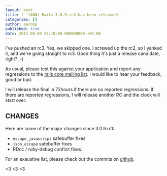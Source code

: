 ```yaml
---
layout: post
title: ! '[ANN] Rails 3.0.9.rc3 has been released!'
categories: []
author: aaronp
published: true
date: 2011-06-09 23:10:00.000000000 +01:00
---
```

I've pushed an rc3.  Yes, we skipped one.  I screwed up the rc2, so I yanked it, and we're going straight to rc3.  Good thing it's just a release candidate, right?  ;-)

As usual, please test this against your application and report any regressions to the [rails core mailing list](http://groups.google.com/group/rubyonrails-core).  I would like to hear your feedback, good or bad.

I will release the final in 72hours if there are no reported regressions.  If there are reported regressions, I will release another RC and the clock will start over.

## CHANGES

Here are some of the major changes since 3.0.9.rc1:

* `escape_javascript` safebuffer fixes
* `json_escape` safebuffer fixes
* RDoc / ruby-debug conflict fixes.

For an exaustive list, please check out the commits on [github](https://github.com/rails/rails/compare/v3.0.9.rc1...v3.0.9.rc3).

<3 <3 <3